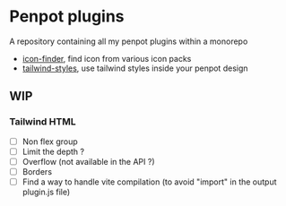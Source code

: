 # Penpot plugins

A repository containing all my penpot plugins within a monorepo

- [icon-finder](https://grafikart.github.io/penpot-plugins/icon-finder/manifest.json), find icon from various icon packs
- [tailwind-styles](https://grafikart.github.io/penpot-plugins/tailwind-styles/manifest.json), use tailwind styles inside your penpot design

## WIP

### Tailwind HTML

- [ ] Non flex group
- [ ] Limit the depth ?
- [ ] Overflow (not available in the API ?)
- [ ] Borders
- [ ] Find a way to handle vite compilation (to avoid "import" in the output plugin.js file)
